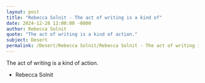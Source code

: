 ```yaml
---
layout: post
title: "Rebecca Solnit - The act of writing is a kind of"
date: 2024-12-28 12:00:00 -0000
author: Rebecca Solnit
quote: "The act of writing is a kind of action."
subject: Desert
permalink: /Desert/Rebecca Solnit/Rebecca Solnit - The act of writing is a kind of
---
```


The act of writing is a kind of action.

- Rebecca Solnit
